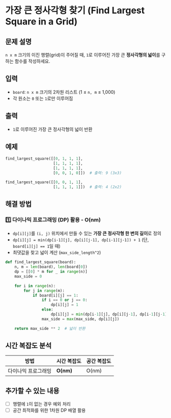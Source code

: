 # 가장 큰 정사각형 찾기 (Find Largest Square in a Grid)

## 문제 설명
`n x m` 크기의 이진 행렬(grid)이 주어질 때, `1`로 이루어진 가장 큰 **정사각형의 넓이**를 구하는 함수를 작성하세요.

## 입력
- `board`: `n x m` 크기의 2차원 리스트 (1 ≤ `n, m` ≤ 1,000)  
- 각 원소는 `0` 또는 `1`로만 이루어짐  

## 출력
- `1`로 이루어진 가장 큰 정사각형의 넓이 반환  

## 예제
```python
find_largest_square([[0, 1, 1, 1],  
                     [1, 1, 1, 1],  
                     [1, 1, 1, 1],  
                     [0, 0, 1, 0]])  # 출력: 9 (3x3)

find_largest_square([[0, 0, 1, 1],  
                     [1, 1, 1, 1]])  # 출력: 4 (2x2)
```

## 해결 방법
### 1️⃣ 다이나믹 프로그래밍 (DP) 활용 - O(nm)
- `dp[i][j]`를 `(i, j)` 위치에서 만들 수 있는 **가장 큰 정사각형 한 변의 길이**로 정의  
- `dp[i][j] = min(dp[i-1][j], dp[i][j-1], dp[i-1][j-1]) + 1` (단, `board[i][j] == 1`일 때)  
- 최댓값을 찾고 넓이 계산 (`max_side_length^2`)  

```python
def find_largest_square(board):
    n, m = len(board), len(board[0])
    dp = [[0] * m for _ in range(n)]
    max_side = 0
    
    for i in range(n):
        for j in range(m):
            if board[i][j] == 1:
                if i == 0 or j == 0:
                    dp[i][j] = 1
                else:
                    dp[i][j] = min(dp[i-1][j], dp[i][j-1], dp[i-1][j-1]) + 1
                max_side = max(max_side, dp[i][j])
    
    return max_side ** 2  # 넓이 반환
```

## 시간 복잡도 분석
| 방법 | 시간 복잡도 | 공간 복잡도 |
|------|----------|----------|
| 다이나믹 프로그래밍 | **O(nm)** | O(nm) |

## 추가할 수 있는 내용
- [ ] 행렬에 `1`이 없는 경우 예외 처리
- [ ] 공간 최적화를 위한 1차원 DP 배열 활용